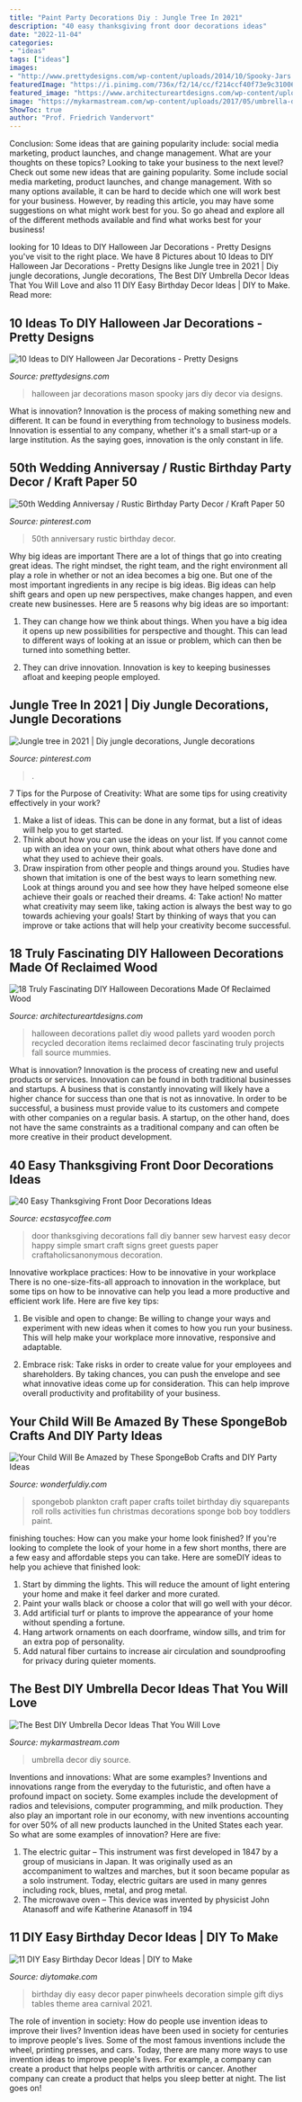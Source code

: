 ```yaml
---
title: "Paint Party Decorations Diy : Jungle Tree In 2021"
description: "40 easy thanksgiving front door decorations ideas"
date: "2022-11-04"
categories:
- "ideas"
tags: ["ideas"]
images:
- "http://www.prettydesigns.com/wp-content/uploads/2014/10/Spooky-Jars.jpg"
featuredImage: "https://i.pinimg.com/736x/f2/14/cc/f214ccf40f73e9c3100627f1a08c7ce8.jpg"
featured_image: "https://www.architectureartdesigns.com/wp-content/uploads/2016/09/15-8.jpg"
image: "https://mykarmastream.com/wp-content/uploads/2017/05/umbrella-decor-ideas-3.jpg"
ShowToc: true
author: "Prof. Friedrich Vandervort"
---
```



Conclusion: Some ideas that are gaining popularity include: social media marketing, product launches, and change management. What are your thoughts on these topics?
Looking to take your business to the next level? Check out some new ideas that are gaining popularity. Some include social media marketing, product launches, and change management. With so many options available, it can be hard to decide which one will work best for your business. However, by reading this article, you may have some suggestions on what might work best for you. So go ahead and explore all of the different methods available and find what works best for your business!

	

		
looking for 10 Ideas to DIY Halloween Jar Decorations - Pretty Designs you've visit to the right place. We have 8 Pictures about 10 Ideas to DIY Halloween Jar Decorations - Pretty Designs like Jungle tree in 2021 | Diy jungle decorations, Jungle decorations, The Best DIY Umbrella Decor Ideas That You Will Love and also 11 DIY Easy Birthday Decor Ideas | DIY to Make. Read more:
		
    
## 10 Ideas To DIY Halloween Jar Decorations - Pretty Designs

<img loading=lazy src="http://www.prettydesigns.com/wp-content/uploads/2014/10/Spooky-Jars.jpg" onerror="this.onerror=null;this.src='https://tse2.mm.bing.net/th?id=OIP.KZTVf7pXci4rOE3jfChJOgHaLH&amp;pid=15.1';" alt="10 Ideas to DIY Halloween Jar Decorations - Pretty Designs">

_Source: prettydesigns.com_

>halloween jar decorations mason spooky jars diy decor via designs. 

	

What is innovation?
Innovation is the process of making something new and different. It can be found in everything from technology to business models. Innovation is essential to any company, whether it's a small start-up or a large institution. As the saying goes, innovation is the only constant in life.

    
## 50th Wedding Anniversay / Rustic Birthday Party Decor / Kraft Paper 50

<img loading=lazy src="https://i.pinimg.com/736x/45/ae/71/45ae71c710175b9586aeac642fc5c7c5.jpg" onerror="this.onerror=null;this.src='https://tse4.mm.bing.net/th?id=OIP.dekqZHUV8h8vnt7SIuAY-gHaLH&amp;pid=15.1';" alt="50th Wedding Anniversay / Rustic Birthday Party Decor / Kraft Paper 50">

_Source: pinterest.com_

>50th anniversary rustic birthday decor. 

	

Why big ideas are important
There are a lot of things that go into creating great ideas. The right mindset, the right team, and the right environment all play a role in whether or not an idea becomes a big one. But one of the most important ingredients in any recipe is big ideas. Big ideas can help shift gears and open up new perspectives, make changes happen, and even create new businesses. Here are 5 reasons why big ideas are so important: 
1. They can change how we think about things. When you have a big idea it opens up new possibilities for perspective and thought. This can lead to different ways of looking at an issue or problem, which can then be turned into something better. 

2. They can drive innovation. Innovation is key to keeping businesses afloat and keeping people employed.

    
## Jungle Tree In 2021 | Diy Jungle Decorations, Jungle Decorations

<img loading=lazy src="https://i.pinimg.com/736x/f2/14/cc/f214ccf40f73e9c3100627f1a08c7ce8.jpg" onerror="this.onerror=null;this.src='https://tse1.mm.bing.net/th?id=OIP.uAgXb7Ti3DEmzxuwr8lpdQHaJ3&amp;pid=15.1';" alt="Jungle tree in 2021 | Diy jungle decorations, Jungle decorations">

_Source: pinterest.com_

>. 

	

7 Tips for the Purpose of Creativity: What are some tips for using creativity effectively in your work?
1. Make a list of ideas. This can be done in any format, but a list of ideas will help you to get started.
2. Think about how you can use the ideas on your list. If you cannot come up with an idea on your own, think about what others have done and what they used to achieve their goals.
3. Draw inspiration from other people and things around you. Studies have shown that imitation is one of the best ways to learn something new. Look at things around you and see how they have helped someone else achieve their goals or reached their dreams.
4: Take action! No matter what creativity may seem like, taking action is always the best way to go towards achieving your goals! Start by thinking of ways that you can improve or take actions that will help your creativity become successful.

    
## 18 Truly Fascinating DIY Halloween Decorations Made Of Reclaimed Wood

<img loading=lazy src="https://www.architectureartdesigns.com/wp-content/uploads/2016/09/15-8.jpg" onerror="this.onerror=null;this.src='https://tse3.mm.bing.net/th?id=OIP.2k4fUcf4Oat4ov1Gb5Zn2AHaJ4&amp;pid=15.1';" alt="18 Truly Fascinating DIY Halloween Decorations Made Of Reclaimed Wood">

_Source: architectureartdesigns.com_

>halloween decorations pallet diy wood pallets yard wooden porch recycled decoration items reclaimed decor fascinating truly projects fall source mummies. 

	

What is innovation?
Innovation is the process of creating new and useful products or services. Innovation can be found in both traditional businesses and startups. A business that is constantly innovating will likely have a higher chance for success than one that is not as innovative. In order to be successful, a business must provide value to its customers and compete with other companies on a regular basis. A startup, on the other hand, does not have the same constraints as a traditional company and can often be more creative in their product development.

    
## 40 Easy Thanksgiving Front Door Decorations Ideas

<img loading=lazy src="https://i0.wp.com/www.ecstasycoffee.com/wp-content/uploads/2016/10/Thanksgiving-Front-Door-Decorations-20.jpg?resize=572%2C800" onerror="this.onerror=null;this.src='https://tse1.mm.bing.net/th?id=OIP.6m4fGl-zrJ24KZPROo2S3QHaKW&amp;pid=15.1';" alt="40 Easy Thanksgiving Front Door Decorations Ideas">

_Source: ecstasycoffee.com_

>door thanksgiving decorations fall diy banner sew harvest easy decor happy simple smart craft signs greet guests paper craftaholicsanonymous decoration. 

	

Innovative workplace practices: How to be innovative in your workplace
There is no one-size-fits-all approach to innovation in the workplace, but some tips on how to be innovative can help you lead a more productive and efficient work life. Here are five key tips:
1. Be visible and open to change: Be willing to change your ways and experiment with new ideas when it comes to how you run your business. This will help make your workplace more innovative, responsive and adaptable.

2. Embrace risk: Take risks in order to create value for your employees and shareholders. By taking chances, you can push the envelope and see what innovative ideas come up for consideration. This can help improve overall productivity and profitability of your business.


    
## Your Child Will Be Amazed By These SpongeBob Crafts And DIY Party Ideas

<img loading=lazy src="http://cdn.wonderfuldiy.com/wp-content/uploads/2016/02/plankton-toilet-paper-craft.jpg" onerror="this.onerror=null;this.src='https://tse1.mm.bing.net/th?id=OIP.kw4eNeNsy9Y1fwwvl7KSVQHaJ4&amp;pid=15.1';" alt="Your Child Will Be Amazed by These SpongeBob Crafts and DIY Party Ideas">

_Source: wonderfuldiy.com_

>spongebob plankton craft paper crafts toilet birthday diy squarepants roll rolls activities fun christmas decorations sponge bob boy toddlers paint. 

	

finishing touches: How can you make your home look finished?
If you're looking to complete the look of your home in a few short months, there are a few easy and affordable steps you can take. Here are someDIY ideas to help you achieve that finished look: 
1. Start by dimming the lights. This will reduce the amount of light entering your home and make it feel darker and more curated. 
2. Paint your walls black or choose a color that will go well with your décor. 
3. Add artificial turf or plants to improve the appearance of your home without spending a fortune. 
4. Hang artwork ornaments on each doorframe, window sills, and trim for an extra pop of personality. 
5. Add natural fiber curtains to increase air circulation and soundproofing for privacy during quieter moments.

    
## The Best DIY Umbrella Decor Ideas That You Will Love

<img loading=lazy src="https://mykarmastream.com/wp-content/uploads/2017/05/umbrella-decor-ideas-3.jpg" onerror="this.onerror=null;this.src='https://tse3.mm.bing.net/th?id=OIP.QrFg7dHVkrke1YjkYZIDxQHaE8&amp;pid=15.1';" alt="The Best DIY Umbrella Decor Ideas That You Will Love">

_Source: mykarmastream.com_

>umbrella decor diy source. 

	

Inventions and innovations: What are some examples?
Inventions and innovations range from the everyday to the futuristic, and often have a profound impact on society. Some examples include the development of radios and televisions, computer programming, and milk production. They also play an important role in our economy, with new inventions accounting for over 50% of all new products launched in the United States each year. So what are some examples of innovation? Here are five: 
1) The electric guitar – This instrument was first developed in 1847 by a group of musicians in Japan. It was originally used as an accompaniment to waltzes and marches, but it soon became popular as a solo instrument. Today, electric guitars are used in many genres including rock, blues, metal, and prog metal. 
2) The microwave oven – This device was invented by physicist John Atanasoff and wife Katherine Atanasoff in 194
    
## 11 DIY Easy Birthday Decor Ideas | DIY To Make

<img loading=lazy src="http://www.diytomake.com/wp-content/uploads/2015/09/Paper-Pinwheels.jpg" onerror="this.onerror=null;this.src='https://tse2.mm.bing.net/th?id=OIP.CQBf9e4IF1bsfxFDGHhjygHaLI&amp;pid=15.1';" alt="11 DIY Easy Birthday Decor Ideas | DIY to Make">

_Source: diytomake.com_

>birthday diy easy decor paper pinwheels decoration simple gift diys tables theme area carnival 2021. 

	

The role of invention in society: How do people use invention ideas to improve their lives?
Invention ideas have been used in society for centuries to improve people's lives. Some of the most famous inventions include the wheel, printing presses, and cars. Today, there are many more ways to use invention ideas to improve people's lives. For example, a company can create a product that helps people with arthritis or cancer. Another company can create a product that helps you sleep better at night. The list goes on!

